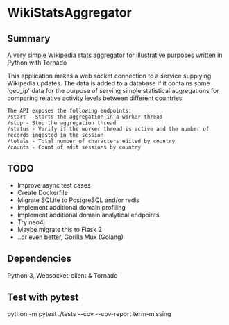 # WikiStatsAggregator
## Summary
A very simple Wikipedia stats aggregator for illustrative purposes written in Python with Tornado

This application makes a web socket connection to a service supplying Wikipedia updates.
The data is added to a database if it contains some 'geo_ip' data for the purpose of serving 
simple statistical aggregations for comparing relative activity levels between different countries.

    The API exposes the following endpoints:
    /start - Starts the aggregation in a worker thread
    /stop - Stop the aggregation thread
    /status - Verify if the worker thread is active and the number of records ingested in the session
    /totals - Total number of characters edited by country
    /counts - Count of edit sessions by country

## TODO
* Improve async test cases
* Create Dockerfile
* Migrate SQLite to PostgreSQL and/or redis
* Implement additional domain profiling
* Implement additional domain analytical endpoints
* Try neo4j
* Maybe migrate this to Flask 2
* ..or even better, Gorilla Mux (Golang)

## Dependencies
Python 3, Websocket-client & Tornado

## Test with pytest
python -m pytest ./tests --cov --cov-report term-missing